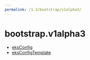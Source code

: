 ```yaml
---
permalink: /1.3/bootstrap/v1alpha3/
---
```


# bootstrap.v1alpha3



* [eksConfig](eksConfig.md)
* [eksConfigTemplate](eksConfigTemplate.md)